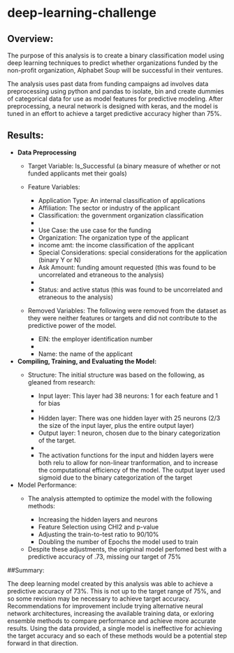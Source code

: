 # deep-learning-challenge

## Overview:

The purpose of this analysis is to create a binary classification model using deep learning techniques to predict whether organizations funded by the non-profit organization, Alphabet Soup will be successful in their ventures. 

The analysis uses past data from funding campaigns ad involves data preprocessing using python and pandas to isolate, bin and create dummies of categorical data for use as model features for predictive modeling. After preprocessing, a neural network is designed with keras, and the model is tuned in an effort to achieve a target predictive accuracy higher than 75%. 

## Results:
<ul>
<li><b>Data Preprocessing</b></li>
    <ul>
    <li>Target Variable: Is_Successful (a binary measure of whether or not funded applicants met their goals)</li>
    </ul>
    <ul>
    <li>Feature Variables:</li>
        <ul>
        <li>Application Type: An internal classification of applications</li>
        <li>Affiliation: The sector or industry of the applicant</li>
        <li>Classification: the government organization classification<li>
        <li>Use Case: the use case for the funding</li>
        <li>Organization: The organization type of the applicant</li>
        <li>income amt: the income classification of the applicant</li>
        <li>Special Considerations: special considerations for the application (binary Y or N)</li>
        <li>Ask Amount: funding amount requested (this was found to be uncorrelated and etraneous to the analysis)</li>
        <li>
        <li>Status: and active status (this was found to be uncorrelated and etraneous to the analysis)</li>
        </ul>
    </ul>
    <ul>
    <li>Removed Variables: The following were removed from the dataset as they were neither features or targets and did not contribute to the predictive power of the model.</li>
        <ul>
        <li>EIN: the employer identification number<li>
        <li>Name: the name of the applicant</li>
        </ul>
    </ul>
    <li><b>Compiling, Training, and Evaluating the Model:</b></li>
        <ul>
        <li>Structure: The initial structure was based on the following, as gleaned from research:</li>
            <ul>
            <li>Input layer: This layer had 38 neurons: 1 for each feature and 1 for bias<li>
            <li>Hidden layer: There was one hidden layer with 25 neurons (2/3 the size of the input layer, plus the entire output layer)
            <li>Output layer: 1 neuron, chosen due to the binary categorization of the target.<li>
            <li>The activation functions for the input and hidden layers were both relu to allow for non-linear tranformation, and to increase the computational efficiency of the model. The output layer used sigmoid due to the binary categorization of the target</li>
            </ul>
        </ul>
        <li>Model Performance:</li>
            <ul>
            <li>The analysis attempted to optimize the model with the following methods:</li>
                <ul>
                <li>Increasing the hidden layers and neurons</li>
                <li>Feature Selection using CHI2 and p-value</li>
                <li>Adjusting the train-to-test ratio to 90/10%</li>
                <li>Doubling the number of Epochs the model used to train</li>
                </ul>
            <li>Despite these adjustments, the origninal model perfomed best with a predictive accuracy of .73, missing our target of 75%
            </ul>
        </ul>
    </ul>
</Ul>

##Summary:

The deep learning model created by this analysis was able to achieve a predictive accuracy of 73%. This is not up to the target range of 75%, and so some revision may be necessary to achieve target accuracy. Recommendations for improvement include trying alternative neural network architectures, increasing the available training data, or exloring ensemble methods to compare performance and achieve more accurate results. Using the data provided, a single model is ineffective for achieving the target accuracy and so each of these methods would be a potential step forward in that direction.  

